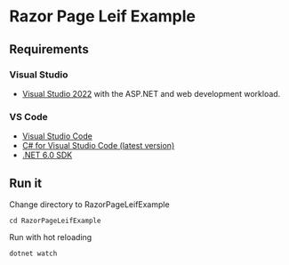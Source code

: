 # Razor Page Leif Example

## Requirements

### Visual Studio

* [Visual Studio 2022](https://visualstudio.microsoft.com/vs/#download) with the ASP.NET and web development workload.

### VS Code

* [Visual Studio Code](https://code.visualstudio.com/download)
* [C# for Visual Studio Code (latest version)](https://marketplace.visualstudio.com/items?itemName=ms-dotnettools.csharp)
* [.NET 6.0 SDK](https://dotnet.microsoft.com/download/dotnet/6.0)

## Run it

Change directory to RazorPageLeifExample

```shell
cd RazorPageLeifExample
```

Run with hot reloading

```shell
dotnet watch
```
